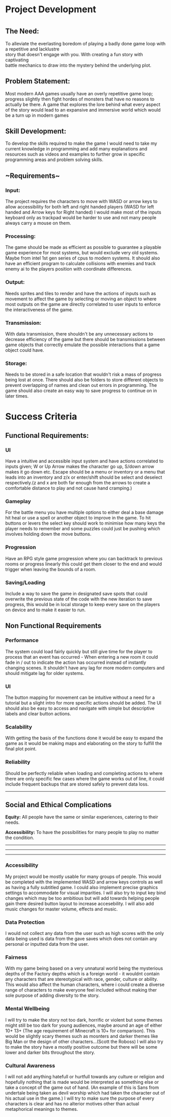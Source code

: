 <h1>Project Development<h1>


<h2>The Need:</h2>
To alleviate the everlasting boredom of playing a badly done game loop with a repetitive and lacklustre <br>
story that doesn't engage with you. With creating a fun story with captivating <br>
battle mechanics to draw into the mystery behind the underlying plot.


<h2>Problem Statement:</h2> Most modern  AAA games usually have an overly repetitive game loop; progress slightly then fight hordes of monsters that have no reasons to actually be there. A game that explores the lore behind what every aspect of the story would lead to an expansive and immersive world which would be a turn up in modern games


<h2>Skill Development:</h2>
To develop the skills required to make the game I would need to take my current knowledge in programming and add many explanations and resources such as videos and examples to further grow in specific programming areas and problem solving skills.


<h2>~Requirements~</h2>
<h3>Input:</h3>
The project requires the characters to move with WASD or arrow keys to allow accessibility for both left and right handed players (WASD for left handed and Arrow keys for Right handed) I would make most of the inputs keyboard only as trackpad would be harder to use and not many people always carry a mouse on them.


<h3>Processing:</h3>
The game should be made as efficient as possible to guarantee a playable game experience for most systems, but would exclude very old systems. Maybe from intel 1st gen series of cpus to modern systems. It should also have an efficient program to calculate collisions with enemies and track enemy ai to the players position with coordinate differences.


<h3>Output:</h3>
Needs sprites and tiles to render and have the actions of inputs such as movement to affect the game by selecting or moving an object to where most outputs on the game are directly correlated to user inputs to enforce the interactiveness of the game.


<h3>Transmission:</h3>
With data transmission, there shouldn't be any unnecessary actions to decrease efficiency of the game but there should be transmissions between game objects that correctly emulate the possible interactions that a game object could have.


<h3>Storage:</h3>
Needs to be stored in a safe location that wouldn't risk a mass of progress being lost at once. There should also be folders to store different objects to prevent overlapping of names and clean out errors in programming. The game should also create an easy way to save progress to continue on in later times.

<h1>Success Criteria</h1>
<h2>Functional Requirements:</h2>


<h3>UI</h3>
Have a intuitive and accessible input system and have actions correlated to inputs given; W or Up Arrow makes the character go up, S/down arrow makes it go down etc. Escape should be a menu or inventory or a menu that leads into an inventory and z/x or enter/shift should be select and deselect respectively.(z and x are both far enough from the arrows to create a comfortable distance to play and not cause hand cramping.)


<h3>Gameplay</h3>
For the battle menu you have multiple options to either deal a base damage hit heal or use a spell or another object to improve in the game. To hit buttons or levers the select key should work to minimise how many keys the player needs to remember and some puzzles could just be pushing which involves holding down the move buttons.


<h3>Progression</h3>
Have an RPG style game progression where you can backtrack to previous rooms or progress linearly this could get them closer to the end and would trigger when leaving the bounds of a room.




<h3>Saving/Loading</h3>
Include a way to save the game in designated save spots that could overwrite the previous state of the code with the new iteration to save progress, this would be in local storage to keep every save on the players on device and to make it easier to run.




<h2>Non Functional Requirements</h2>
<h3>Performance</h3>
The system could load fairly quickly but still give time for the player to process that an event has occurred - When entering a new room it could fade in / out to indicate the action has occurred instead of instantly changing scenes. It shouldn't have any lag for more modern computers and should mitigate lag for older systems.


<h3>UI</h3>
The button mapping for movement can be intuitive without a need for a tutorial but a slight intro for more specific actions should be added. The UI should also be easy to access and navigate with simple but descriptive labels and clear button actions.


<h3>Scalability</h3>
With getting the basis of the functions done it would be easy to expand the game as it would be making maps and elaborating on the story to fulfill the final plot point.


<h3>Reliability</h3>
Should be perfectly reliable when loading and completing actions to where there are only specific few cases where the game works out of line, it could include frequent backups that are stored safely to prevent data loss.


---
<h2>Social and Ethical Complications</h2>


**Equity:**
All people have the same or similar experiences, catering to their needs.


**Accessibility:**
To have the possibilities for many people to play no matter the condition.


---
---
---
<h3>Accessibility</h3>
My project would be mostly usable for many groups of people. This would be completed with the implemented WASD and arrow keys controls as well as having a fully subtitled game. I could also implement precise graphics settings to accommodate for visual imparities. I will also try to  input key bind changes which may be too ambitious but will add towards helping people gain there desired button layout to increase accesebility. I will also add music changes for master volume, effects and music.

<h3>Data Protection</h3>
I would not collect any data from the user such as high scores with the only data being used is data from the gave saves which does not contain any personal or inputted data from the user.

<h3>Fairness</h3>
With my game being based on a very unnatural world being the mysterious depths of the Factory depths which is a foreign world - it wouldnt contain any characters that are stereotypical with race, gender, culture or ability. This would also affect the human characters, where i could create a diverse range of characters to make everyone feel included without making ther sole purpose of adding diversity to the story.

<h3>Mental Wellbeing</h3>
I will try to make the story not too dark, horrific or violent but some themes might still be too dark for young audiences, maybe around an age of either 10+ 13+ (The age requirement of Minecraft is 10+ for comparison). This would be slightly scary themes such as mosnters and darker themes like Big Man or the design of other characters...(Scott the Roboss) I will also try to make the story have a mostly positive outcome but there will be some lower and darker bits throughout the story.

<h3>Cultural Awareness</h3>
I will not add anything hatefull or hurtfull towards any culture or religion and hopefully nothing that is made would be interpreted as something else or take a concept of the game out of hand. (An example of this is Sans from undertale being taken as devil worship which had taken the character out of his actual use in the game.) I will try to make sure the purpose of every characters is clear and has no alterior motives other than actual metaphorical meanings to themes.